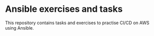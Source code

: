 # Ansible exercises and tasks

This repository contains tasks and exercises to practise
CI/CD on AWS using Ansible.
